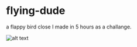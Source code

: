 # flying-dude

a flappy bird close I made in 5 hours as a challange.

![alt text](https://i.imgur.com/eF1XzMA.png)
